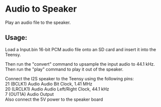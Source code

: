 # Audio to Speaker
Play an audio file to the speaker.

## Usage:
Load a Input.bin 16-bit PCM audio file onto an SD card and insert it into the Teensy.  
  
Then run the "convert" command to upsample the input audio to 44.1 kHz. Then run the "play" command to play it out of the speaker.  

Connect the I2S speaker to the Teensy using the following pins:  
21 (BCLK1)	Audio	Audio Bit Clock, 1.41 MHz  
20 (LRCLK1) Audio	Audio Left/Right Clock, 44.1 kHz  
7 (OUT1A)	Audio Output  
Also connect the 5V power to the speaker board  
